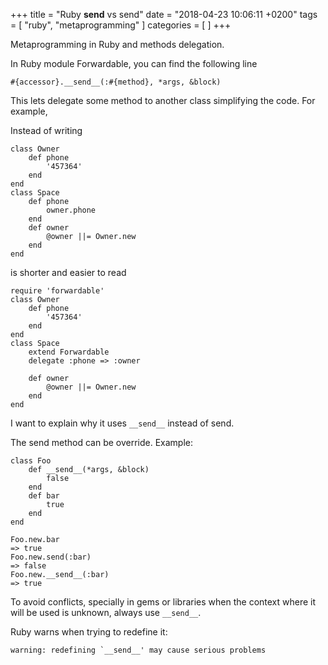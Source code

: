 +++
title = "Ruby __send__ vs send"
date = "2018-04-23 10:06:11 +0200"
tags = [
  "ruby",
  "metaprogramming"
]
categories = [
]
+++

Metaprogramming in Ruby and methods delegation.
<!--more-->

In Ruby module Forwardable, you can find the following line

    #{accessor}.__send__(:#{method}, *args, &block)

This lets delegate some method to another class simplifying the code. For example,

Instead of writing

    class Owner
        def phone
            '457364'
        end
    end
    class Space
        def phone
            owner.phone
        end
        def owner
            @owner ||= Owner.new
        end
    end

is shorter and easier to read

    require 'forwardable'
    class Owner
        def phone
            '457364'
        end
    end
    class Space
        extend Forwardable
        delegate :phone => :owner
    
        def owner
            @owner ||= Owner.new
        end
    end

I want to explain why it uses `__send__` instead of send.

The send method can be override. Example:

    class Foo
        def __send__(*args, &block)
            false
        end
        def bar
            true
        end
    end
    
    Foo.new.bar
    => true
    Foo.new.send(:bar)
    => false
    Foo.new.__send__(:bar)
    => true

To avoid conflicts, specially in gems or libraries when the context where it will be used is unknown, always use `__send__`.

Ruby warns when trying to redefine it:

    warning: redefining `__send__' may cause serious problems